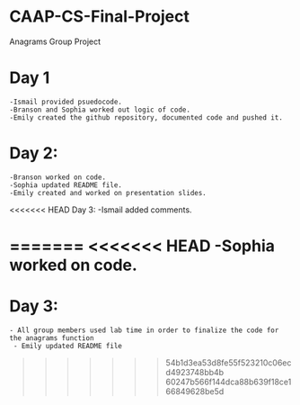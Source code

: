 # CAAP-CS-Final-Project
Anagrams Group Project

# Day 1 
    -Ismail provided psuedocode.
    -Branson and Sophia worked out logic of code.
    -Emily created the github repository, documented code and pushed it.
# Day 2:
    -Branson worked on code.
    -Sophia updated README file.
    -Emily created and worked on presentation slides.
<<<<<<< HEAD
Day 3:
	-Ismail added comments.
    
=======
<<<<<<< HEAD
    -Sophia worked on code.
=======
# Day 3:
    - All group members used lab time in order to finalize the code for the anagrams function 
     - Emily updated README file
    
>>>>>>> 54b1d3ea53d8fe55f523210c06ecd4923748bb4b
>>>>>>> 60247b566f144dca88b639f18ce166849628be5d
